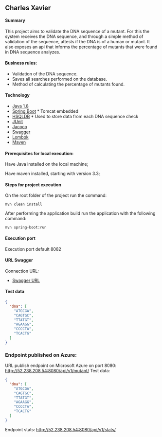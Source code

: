 ## Charles Xavier

#### Summary
This project aims to validate the DNA sequence of a mutant. For this the system receives the DNA sequence, and through a simple method of validation of the sequence, attests if the DNA is of a human or mutant. It also exposes an api that informs the percentage of mutants that were found in DNA sequence analyzes.

#### Business rules:
* Validation of the DNA sequence.
* Saves all searches performed on the database.
* Method of calculating the percentage of mutants found.


#### Technology

* [Java 1.8](http://www.oracle.com/technetwork/pt/java/javase/downloads/jdk8-downloads-2133151.html)
* [Spring Boot](https://projects.spring.io/spring-boot/) * Tomcat embedded
* [HSQLDB](http://hsqldb.org/) * Used to store data from each DNA sequence check
* [JUnit](https://junit.org/junit5/)
* [Jacoco](https://www.jacoco.org/)
* [Swagger](https://swagger.io/)
* [Lombok](https://projectlombok.org/)
* [Maven](https://maven.apache.org/)

#### Prerequisites for local execution:
Have Java installed on the local machine;

Have maven installed, starting with version 3.3;

#### Steps for project execution

On the root folder of the project run the command: 
```
mvn clean install
```
After performing the application build run the application with the following command:

```
mvn spring-boot:run
```

#### Execution port
Execution port default 8082 

#### URL Swagger
Connection URL:

* [Swagger URL](http://localhost:8082/swagger-ui.html)

#### Test data

```json
{
  "dna": [
    "ATGCGA",
    "CAGTGC",
    "TTATGT",
    "AGAAGG",
    "CCCCTA",
    "TCACTG"
  ]
}
```
### Endpoint published on Azure:
URL publish endpoint on Microsoft Azure on port 8080:
http://52.238.208.54:8080/api/v1/mutant/
Test data:
```json
{
  "dna": [
    "ATGCGA",
    "CAGTGC",
    "TTATGT",
    "AGAAGG",
    "CCCCTA",
    "TCACTG"
  ]
}
```
Endpoint stats:
http://52.238.208.54:8080/api/v1/stats/

